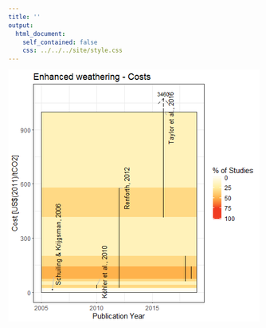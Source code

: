 ```yaml
---
title: ''
output: 
  html_document:
    self_contained: false
    css: ../../../site/style.css
---
```


![plot of chunk plotly](figure/plotly-1.png)
